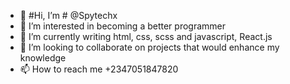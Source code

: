 - 👋 #Hi, I’m # @Spytechx
- 👀 I’m interested in becoming a better programmer
- 🌱 I’m currently writing html, css, scss and javascript, React.js
- 💞️ I’m looking to collaborate on projects that would enhance my knowledge
- 📫 How to reach me +2347051847820

<!---
Spytechx/Spytechx is a ✨ special ✨ repository because its `README.md` (this file) appears on your GitHub profile.
You can click the Preview link to take a look at your changes.
--->

